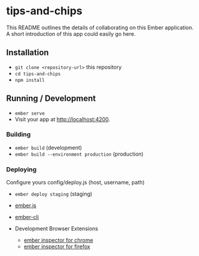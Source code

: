 # tips-and-chips

This README outlines the details of collaborating on this Ember application.
A short introduction of this app could easily go here.

## Installation

* `git clone <repository-url>` this repository
* `cd tips-and-chips`
* `npm install`

## Running / Development

* `ember serve`
* Visit your app at [http://localhost:4200](http://localhost:4200).

### Building

* `ember build` (development)
* `ember build --environment production` (production)

### Deploying

Configure yours config/deploy.js (host, username, path)
* `ember deploy staging` (staging)

* [ember.js](https://emberjs.com/)
* [ember-cli](https://ember-cli.com/)
* Development Browser Extensions
  * [ember inspector for chrome](https://chrome.google.com/webstore/detail/ember-inspector/bmdblncegkenkacieihfhpjfppoconhi)
  * [ember inspector for firefox](https://addons.mozilla.org/en-US/firefox/addon/ember-inspector/)
